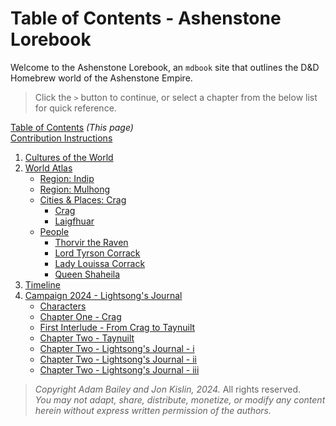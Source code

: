 # Table of Contents - Ashenstone Lorebook

Welcome to the Ashenstone Lorebook, an `mdbook` site that outlines the D&D Homebrew world of the Ashenstone Empire.

> Click the `>` button to continue, or select a chapter from the below list for quick reference.

[Table of Contents](SUMMARY.md) _(This page)_    
[Contribution Instructions](contribution_instructions.md)  

1. [Cultures of the World](./1-0-world_cultures.md)
2. [World Atlas](./2-0-world_atlas.md)
    - [Region: Indip](./2-1a-region_indip.md)
    - [Region: Mulhong](./2-1b-region_mulhong.md)
    - [Cities & Places: Crag](./2-2a-city_crag.md)
        - [Crag](./2-2a-city_crag.md)
        - [Laigfhuar](./2-2b-city-Laigfhuar.md)
    - [People](./2-3-0-People_master.md)
        - [Thorvir the Raven](./2-3-1-Thorvir_the_Raven.md)
        - [Lord Tyrson Corrack](./2-3-2-Lord_Corrack.md)
        - [Lady Louissa Corrack](./2-3-3-Lady_Corrack.md)
        - [Queen Shaheila](./2-3-4-Queen_Shaheila.md)        
3. [Timeline](./3-Timeline.md)
4. [Campaign 2024 - Lightsong's Journal](./99-0-campaign_2024.md)
    - [Characters](./99-1-characters.md)
    - [Chapter One - Crag](./99-2-ch1-synopsis.md)
    - [First Interlude - From Crag to Taynuilt](./99-2-ch1ch2-interlude-synopsis.md)
    - [Chapter Two - Taynuilt](./99-2-ch2-synopsis.md)
    - [Chapter Two - Lightsong's Journal - i](./99-2-LJ-ch2-i.md)
    - [Chapter Two - Lightsong's Journal - ii](./99-2-LJ-ch2-ii.md)
    - [Chapter Two - Lightsong's Journal - iii](./99-2-LJ-ch2-iii.md)

> _Copyright Adam Bailey and Jon Kislin, 2024._ All rights reserved.   
> _You may not adapt, share, distribute, monetize, or modify any content herein without express written permission of the authors._
